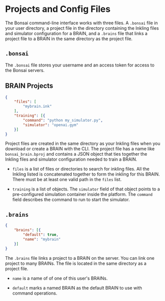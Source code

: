 # Projects and Config Files

The Bonsai command-line interface works with three files.  A `.bonsai` file in
your user directory, a project file in the directory containing the Inkling 
files and simulator configuration for a BRAIN, and a `.brains` file that links
a project file to a BRAIN in the same directory as the project file.

## `.bonsai`

The `.bonsai` file stores your username and an access token for access to the
Bonsai servers.

## BRAIN Projects

```json
{
    "files": [
        "mybrain.ink"
    ],
    "training": [{
        "command": "python my_simulator.py",
        "simulator": "openai.gym"
    }]
}
```

Project files are created in the same directory as your Inkling files when
you download or create a BRAIN with the CLI. The project file has a name like
`bonsai_brain.bproj` and contains a JSON object that ties together the Inkling
files and simulator configuration needed to train a BRAIN.

 * `files` is a list of files or directories to search for inkling files. All
the Inkling listed is concatenated together to form the inkling for this BRAIN.
There must be at least one valid path in the `files` list.

 * `training` is a list of objects.  The `simulator` field of that object
points to a pre-configured simulation container inside the platform. The
`command` field describes the command to run to start the simulator.

## `.brains`

```json
{
    "brains": [{
        "default": true,
        "name": "mybrain"
    }]
}

```

The `.brains` file links a project to a BRAIN on the server. You can link one
project to many BRAINs.  The file is located in the same directory as a
project file.


 * `name` is a name of of one of this user's BRAINs.

 * `default` marks a named BRAIN as the default BRAIN to use with command
   operations.



